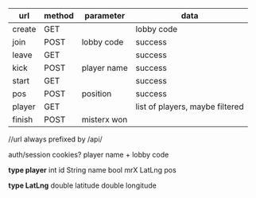 | url    | method | parameter   | data                            |
|--------|--------|-------------|---------------------------------|
| create | GET    |             | lobby code                      |
| join   | POST   | lobby code  | success                         |
| leave  | GET    |             | success                         |
| kick   | POST   | player name | success                         |
| start  | GET    |             | success                         |
| pos    | POST   | position    | success                         |
| player | GET    |             | list of players, maybe filtered |
| finish | POST   | misterx won |                                 |

//url always prefixed by /api/

auth/session cookies?
player name + lobby code

**type player**
int id
String name
bool mrX
LatLng pos

**type LatLng**
double latitude
double longitude